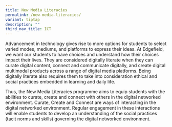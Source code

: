 ```yaml
---
title: New Media Literacies
permalink: /new-media-literacies/
variant: tiptap
description: ""
third_nav_title: ICT
---
```

<p>Advancement in technology gives rise to more options for students to select
varied modes, mediums, and platforms to express their ideas. At Edgefield,
we want our students to have choices and understand how their choices impact
their lives. They are considered digitally literate when they can curate
digital content, connect and communicate digitally, and create digital
multimodal products across a range of digital media platforms. Being digitally
literate also requires them to take into consideration ethical and social
practices embedded in learning and daily life.</p>
<p>Thus, the New Media Literacies programme aims to equip students with the
abilities to curate, create and connect with others in the digital networked
environment. Curate, Create and Connect are ways of interacting in the
digital networked environment. Regular engagement in these interactions
will enable students to develop an understanding of the social practices
(tacit norms and skills) governing the digital networked environment.</p>
